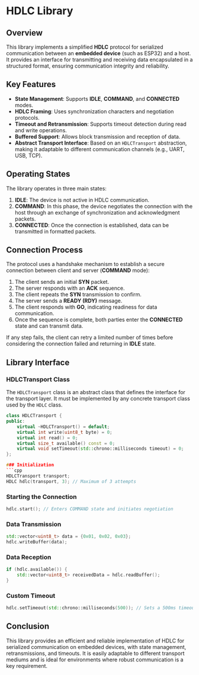 # HDLC Library

## Overview
This library implements a simplified **HDLC** protocol for serialized communication between an **embedded device** (such as ESP32) and a host. It provides an interface for transmitting and receiving data encapsulated in a structured format, ensuring communication integrity and reliability.

## Key Features
- **State Management**: Supports **IDLE**, **COMMAND**, and **CONNECTED** modes.
- **HDLC Framing**: Uses synchronization characters and negotiation protocols.
- **Timeout and Retransmission**: Supports timeout detection during read and write operations.
- **Buffered Support**: Allows block transmission and reception of data.
- **Abstract Transport Interface**: Based on an `HDLCTransport` abstraction, making it adaptable to different communication channels (e.g., UART, USB, TCP).

## Operating States
The library operates in three main states:
1. **IDLE**: The device is not active in HDLC communication.
2. **COMMAND**: In this phase, the device negotiates the connection with the host through an exchange of synchronization and acknowledgment packets.
3. **CONNECTED**: Once the connection is established, data can be transmitted in formatted packets.

## Connection Process
The protocol uses a handshake mechanism to establish a secure connection between client and server (**COMMAND** mode):

1. The client sends an initial **SYN** packet.
2. The server responds with an **ACK** sequence.
3. The client repeats the **SYN** transmission to confirm.
4. The server sends a **READY (RDY)** message.
5. The client responds with **GO**, indicating readiness for data communication.
6. Once the sequence is complete, both parties enter the **CONNECTED** state and can transmit data.

If any step fails, the client can retry a limited number of times before considering the connection failed and returning in **IDLE** state.

## Library Interface

### HDLCTransport Class

The `HDLCTransport` class is an abstract class that defines the interface for the transport layer. It must be implemented by any concrete transport class used by the `HDLC` class.

```cpp
class HDLCTransport {
public:
    virtual ~HDLCTransport() = default;
    virtual int write(uint8_t byte) = 0;
    virtual int read() = 0;
    virtual size_t available() const = 0;
    virtual void setTimeout(std::chrono::milliseconds timeout) = 0;
};

### Initialization
```cpp
HDLCTransport transport;
HDLC hdlc(transport, 3); // Maximum of 3 attempts
```

### Starting the Connection
```cpp
hdlc.start(); // Enters COMMAND state and initiates negotiation
```

### Data Transmission
```cpp
std::vector<uint8_t> data = {0x01, 0x02, 0x03};
hdlc.writeBuffer(data);
```

### Data Reception
```cpp
if (hdlc.available()) {
    std::vector<uint8_t> receivedData = hdlc.readBuffer();
}
```

### Custom Timeout
```cpp
hdlc.setTimeout(std::chrono::milliseconds(500)); // Sets a 500ms timeout
```

## Conclusion
This library provides an efficient and reliable implementation of HDLC for serialized communication on embedded devices, with state management, retransmissions, and timeouts. It is easily adaptable to different transport mediums and is ideal for environments where robust communication is a key requirement.

